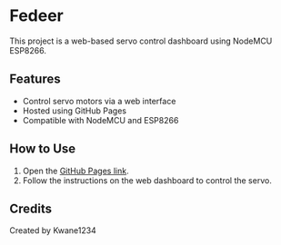 # Fedeer
This project is a web-based servo control dashboard using NodeMCU ESP8266.

## Features
- Control servo motors via a web interface
- Hosted using GitHub Pages
- Compatible with NodeMCU and ESP8266

## How to Use
1. Open the [GitHub Pages link](https://kwane1234.github.io/fedeer/).
2. Follow the instructions on the web dashboard to control the servo.

## Credits
Created by Kwane1234
